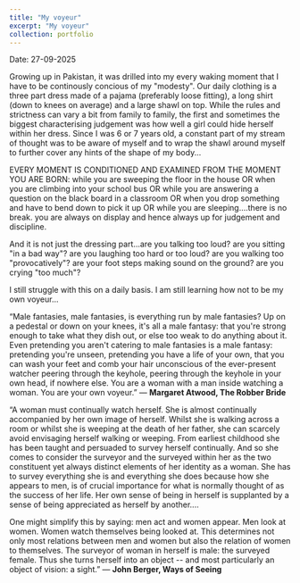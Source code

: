 ```yaml
---
title: "My voyeur"
excerpt: "My voyeur"
collection: portfolio
---
```


Date: 27-09-2025

Growing up in Pakistan, it was drilled into my every waking moment that I have to be continously concious of my "modesty". Our daily clothing is a three part dress made of a pajama (preferably loose fitting), a long shirt (down to knees on average) and a large shawl on top. While the rules and strictness can vary a bit from family to family, the first and sometimes the biggest characterising judgement was how well a girl could hide herself within her dress. Since I was 6 or 7 years old, a constant part of my stream of thought was to be aware of myself and to wrap the shawl around myself to further cover any hints of the shape of my body...


EVERY MOMENT IS CONDITIONED AND EXAMINED FROM THE MOMENT YOU ARE BORN: while you are sweeping the floor in the house OR when you are climbing into your school bus OR while you are answering a question on the black board in a classroom OR when you drop something and have to bend down to pick it up OR while you are sleeping....there is no break. you are always on display and hence always up for judgement and discipline. 

And it is not just the dressing part...are you talking too loud? are you sitting "in a bad way"? are you laughing too hard or too loud? are you walking too "provocatively"? are your foot steps making sound on the ground? are you crying "too much"? 


I still struggle with this on a daily basis. I am still learning how not to be my own voyeur...


“Male fantasies, male fantasies, is everything run by male fantasies? Up on a pedestal or down on your knees, it's all a male fantasy: that you're strong enough to take what they dish out, or else too weak to do anything about it. Even pretending you aren't catering to male fantasies is a male fantasy: pretending you're unseen, pretending you have a life of your own, that you can wash your feet and comb your hair unconscious of the ever-present watcher peering through the keyhole, peering through the keyhole in your own head, if nowhere else. You are a woman with a man inside watching a woman. You are your own voyeur.”
― **Margaret Atwood, The Robber Bride** 




“A woman must continually watch herself. She is almost continually accompanied by her own image of herself. Whilst she is walking across a room or whilst she is weeping at the death of her father, she can scarcely avoid envisaging herself walking or weeping. From earliest childhood she has been taught and persuaded to survey herself continually. And so she comes to consider the surveyor and the surveyed within her as the two constituent yet always distinct elements of her identity as a woman. She has to survey everything she is and everything she does because how she appears to men, is of crucial importance for what is normally thought of as the success of her life. Her own sense of being in herself is supplanted by a sense of being appreciated as herself by another....


One might simplify this by saying: men act and women appear. Men look at women. Women watch themselves being looked at. This determines not only most relations between men and women but also the relation of women to themselves. The surveyor of woman in herself is male: the surveyed female. Thus she turns herself into an object -- and most particularly an object of vision: a sight.”
― **John Berger, Ways of Seeing** 


